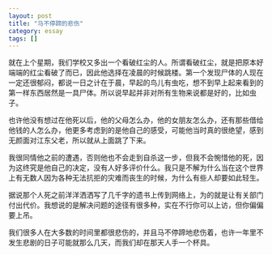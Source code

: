 ```yaml
---
layout: post
title: "马不停蹄的悲伤"
category: essay
tags: []
---
```



就在上个星期，我们学校又多出一个看破红尘的人。所谓看破红尘，就是把原本好端端的红尘看破了而已，因此他选择在凌晨的时候跳楼。第一个发现尸体的人现在一定还很郁闷，都说一日之计在于晨，早起的鸟儿有虫吃，想不到早上起来看到的第一样东西居然是一具尸体。所以说早起并非对所有生物来说都是好的，比如虫子。


也许他没有想过在他死以后，他的父母怎么办，他的女朋友怎么办，还有那些借给他钱的人怎么办，他更多考虑到的是他自己的感受，可能他当时真的很绝望，感到无颜面对江东父老，所以就从上面跳了下来。


我很同情他之前的遭遇，否则他也不会走到自杀这一步，但我不会惋惜他的死，因为这终究是他自己的决定，没有人好多评价什么。我只是不解为什么当在这个世界上有无数人因为各种无法抗拒的灾难而丧生的时候，为什么有些人却要如此轻生。


据说那个人死之前洋洋洒洒写了几千字的遗书上传到网络上，为的就是让有关部门付出代价。我想说的是解决问题的途径有很多种，实在不行你可以上访，但你偏偏要上吊。


我们很多人在大多数的时间里都很悲伤的，并且马不停蹄地悲伤着，也许一年里不发生悲剧的日子可能就那么几天，而我们却在那天人手一个杯具。
